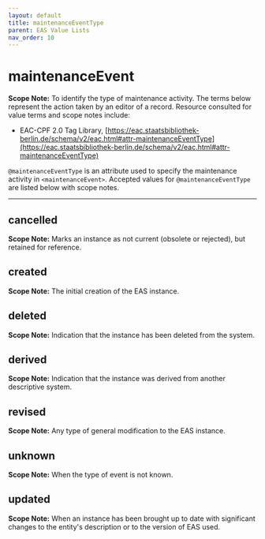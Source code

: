 ```yaml
---
layout: default
title: maintenanceEventType
parent: EAS Value Lists
nav_order: 10
---
```


# maintenanceEvent

**Scope Note:**
To identify the type of maintenance activity. The terms below represent the action taken by an editor of a record. Resource consulted for value terms and scope notes include:

 - EAC-CPF 2.0 Tag Library, [https://eac.staatsbibliothek-berlin.de/schema/v2/eac.html#attr-maintenanceEventType](https://eac.staatsbibliothek-berlin.de/schema/v2/eac.html#attr-maintenanceEventType)

`@maintenanceEventType` is an attribute used to specify the maintenance activity in `<maintenanceEvent>`. Accepted values for `@maintenanceEventType` are listed below with scope notes. 

---

## cancelled

**Scope Note:**
Marks an instance as not current (obsolete or rejected), but retained for reference.

## created

**Scope Note:**
The initial creation of the EAS instance.

## deleted

**Scope Note:**
Indication that the instance has been deleted from the system.

## derived

**Scope Note:**
Indication that the instance was derived from another descriptive system.

## revised

**Scope Note:**
Any type of general modification to the EAS instance.

## unknown

**Scope Note:**
When the type of event is not known.

## updated

**Scope Note:**
When an instance has been brought up to date with significant changes to the entity's description or to the version of EAS used.
